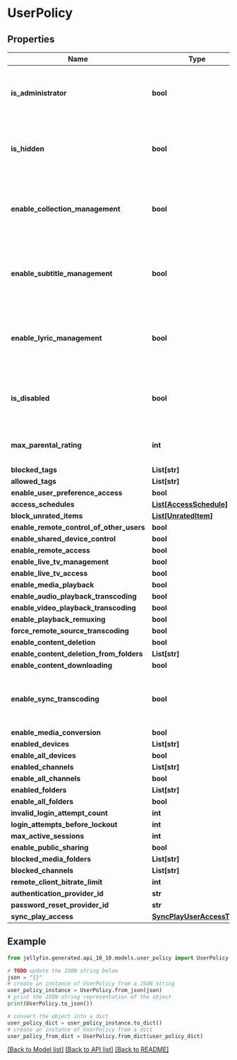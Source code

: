 # UserPolicy


## Properties

Name | Type | Description | Notes
------------ | ------------- | ------------- | -------------
**is_administrator** | **bool** | Gets or sets a value indicating whether this instance is administrator. | [optional] 
**is_hidden** | **bool** | Gets or sets a value indicating whether this instance is hidden. | [optional] 
**enable_collection_management** | **bool** | Gets or sets a value indicating whether this instance can manage collections. | [optional] [default to False]
**enable_subtitle_management** | **bool** | Gets or sets a value indicating whether this instance can manage subtitles. | [optional] [default to False]
**enable_lyric_management** | **bool** | Gets or sets a value indicating whether this user can manage lyrics. | [optional] [default to False]
**is_disabled** | **bool** | Gets or sets a value indicating whether this instance is disabled. | [optional] 
**max_parental_rating** | **int** | Gets or sets the max parental rating. | [optional] 
**blocked_tags** | **List[str]** |  | [optional] 
**allowed_tags** | **List[str]** |  | [optional] 
**enable_user_preference_access** | **bool** |  | [optional] 
**access_schedules** | [**List[AccessSchedule]**](AccessSchedule.md) |  | [optional] 
**block_unrated_items** | [**List[UnratedItem]**](UnratedItem.md) |  | [optional] 
**enable_remote_control_of_other_users** | **bool** |  | [optional] 
**enable_shared_device_control** | **bool** |  | [optional] 
**enable_remote_access** | **bool** |  | [optional] 
**enable_live_tv_management** | **bool** |  | [optional] 
**enable_live_tv_access** | **bool** |  | [optional] 
**enable_media_playback** | **bool** |  | [optional] 
**enable_audio_playback_transcoding** | **bool** |  | [optional] 
**enable_video_playback_transcoding** | **bool** |  | [optional] 
**enable_playback_remuxing** | **bool** |  | [optional] 
**force_remote_source_transcoding** | **bool** |  | [optional] 
**enable_content_deletion** | **bool** |  | [optional] 
**enable_content_deletion_from_folders** | **List[str]** |  | [optional] 
**enable_content_downloading** | **bool** |  | [optional] 
**enable_sync_transcoding** | **bool** | Gets or sets a value indicating whether [enable synchronize]. | [optional] 
**enable_media_conversion** | **bool** |  | [optional] 
**enabled_devices** | **List[str]** |  | [optional] 
**enable_all_devices** | **bool** |  | [optional] 
**enabled_channels** | **List[str]** |  | [optional] 
**enable_all_channels** | **bool** |  | [optional] 
**enabled_folders** | **List[str]** |  | [optional] 
**enable_all_folders** | **bool** |  | [optional] 
**invalid_login_attempt_count** | **int** |  | [optional] 
**login_attempts_before_lockout** | **int** |  | [optional] 
**max_active_sessions** | **int** |  | [optional] 
**enable_public_sharing** | **bool** |  | [optional] 
**blocked_media_folders** | **List[str]** |  | [optional] 
**blocked_channels** | **List[str]** |  | [optional] 
**remote_client_bitrate_limit** | **int** |  | [optional] 
**authentication_provider_id** | **str** |  | 
**password_reset_provider_id** | **str** |  | 
**sync_play_access** | [**SyncPlayUserAccessType**](SyncPlayUserAccessType.md) |  | [optional] 

## Example

```python
from jellyfin.generated.api_10_10.models.user_policy import UserPolicy

# TODO update the JSON string below
json = "{}"
# create an instance of UserPolicy from a JSON string
user_policy_instance = UserPolicy.from_json(json)
# print the JSON string representation of the object
print(UserPolicy.to_json())

# convert the object into a dict
user_policy_dict = user_policy_instance.to_dict()
# create an instance of UserPolicy from a dict
user_policy_from_dict = UserPolicy.from_dict(user_policy_dict)
```
[[Back to Model list]](README.md#documentation-for-models) [[Back to API list]](README.md#documentation-for-api-endpoints) [[Back to README]](README.md)



